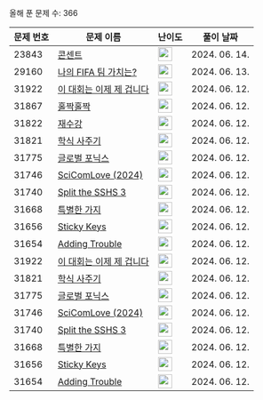 올해 푼 문제 수: 366

| 문제 번호 | 문제 이름 | 난이도 | 풀이 날짜 |
| --- | --- | --- | --- |
| 23843 | [콘센트](https://www.acmicpc.net/problem/23843) | <img height="25px" width="25px=" src="https://static.solved.ac/tier_small/11.svg"/> | 2024. 06. 14.  |
| 29160 | [나의 FIFA 팀 가치는?](https://www.acmicpc.net/problem/29160) | <img height="25px" width="25px=" src="https://static.solved.ac/tier_small/9.svg"/> | 2024. 06. 13.  |
| 31922 | [이 대회는 이제 제 겁니다](https://www.acmicpc.net/problem/31922) | <img height="25px" width="25px=" src="https://static.solved.ac/tier_small/2.svg"/> | 2024. 06. 12.  |
| 31867 | [홀짝홀짝](https://www.acmicpc.net/problem/31867) | <img height="25px" width="25px=" src="https://static.solved.ac/tier_small/2.svg"/> | 2024. 06. 12.  |
| 31822 | [재수강](https://www.acmicpc.net/problem/31822) | <img height="25px" width="25px=" src="https://static.solved.ac/tier_small/2.svg"/> | 2024. 06. 12.  |
| 31821 | [학식 사주기](https://www.acmicpc.net/problem/31821) | <img height="25px" width="25px=" src="https://static.solved.ac/tier_small/2.svg"/> | 2024. 06. 12.  |
| 31775 | [글로벌 포닉스](https://www.acmicpc.net/problem/31775) | <img height="25px" width="25px=" src="https://static.solved.ac/tier_small/2.svg"/> | 2024. 06. 12.  |
| 31746 | [SciComLove (2024)](https://www.acmicpc.net/problem/31746) | <img height="25px" width="25px=" src="https://static.solved.ac/tier_small/2.svg"/> | 2024. 06. 12.  |
| 31740 | [Split the SSHS 3](https://www.acmicpc.net/problem/31740) | <img height="25px" width="25px=" src="https://static.solved.ac/tier_small/12.svg"/> | 2024. 06. 12.  |
| 31668 | [특별한 가지](https://www.acmicpc.net/problem/31668) | <img height="25px" width="25px=" src="https://static.solved.ac/tier_small/2.svg"/> | 2024. 06. 12.  |
| 31656 | [Sticky Keys](https://www.acmicpc.net/problem/31656) | <img height="25px" width="25px=" src="https://static.solved.ac/tier_small/2.svg"/> | 2024. 06. 12.  |
| 31654 | [Adding Trouble](https://www.acmicpc.net/problem/31654) | <img height="25px" width="25px=" src="https://static.solved.ac/tier_small/1.svg"/> | 2024. 06. 12.  |
| 31922 | [이 대회는 이제 제 겁니다](https://www.acmicpc.net/problem/31922) | <img height="25px" width="25px=" src="https://static.solved.ac/tier_small/2.svg"/> | 2024. 06. 12.  |
| 31821 | [학식 사주기](https://www.acmicpc.net/problem/31821) | <img height="25px" width="25px=" src="https://static.solved.ac/tier_small/2.svg"/> | 2024. 06. 12.  |
| 31775 | [글로벌 포닉스](https://www.acmicpc.net/problem/31775) | <img height="25px" width="25px=" src="https://static.solved.ac/tier_small/2.svg"/> | 2024. 06. 12.  |
| 31746 | [SciComLove (2024)](https://www.acmicpc.net/problem/31746) | <img height="25px" width="25px=" src="https://static.solved.ac/tier_small/2.svg"/> | 2024. 06. 12.  |
| 31740 | [Split the SSHS 3](https://www.acmicpc.net/problem/31740) | <img height="25px" width="25px=" src="https://static.solved.ac/tier_small/12.svg"/> | 2024. 06. 12.  |
| 31668 | [특별한 가지](https://www.acmicpc.net/problem/31668) | <img height="25px" width="25px=" src="https://static.solved.ac/tier_small/2.svg"/> | 2024. 06. 12.  |
| 31656 | [Sticky Keys](https://www.acmicpc.net/problem/31656) | <img height="25px" width="25px=" src="https://static.solved.ac/tier_small/2.svg"/> | 2024. 06. 12.  |
| 31654 | [Adding Trouble](https://www.acmicpc.net/problem/31654) | <img height="25px" width="25px=" src="https://static.solved.ac/tier_small/1.svg"/> | 2024. 06. 12.  |
